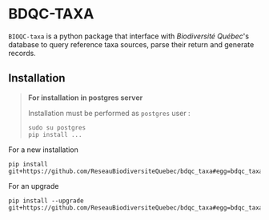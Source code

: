 # BDQC-TAXA

`BIOQC-taxa` is a python package that interface with *Biodiversité Québec*'s database to query reference taxa sources, parse their return and generate records.


## Installation

> **For installation in postgres server**
> 
> Installation must be performed as `postgres` user :
> ```
> sudo su postgres
> pip install ...
> ```

For a new installation

```
pip install git+https://github.com/ReseauBiodiversiteQuebec/bdqc_taxa#egg=bdqc_taxa
```

For an upgrade
```
pip install --upgrade git+https://github.com/ReseauBiodiversiteQuebec/bdqc_taxa#egg=bdqc_taxa
```